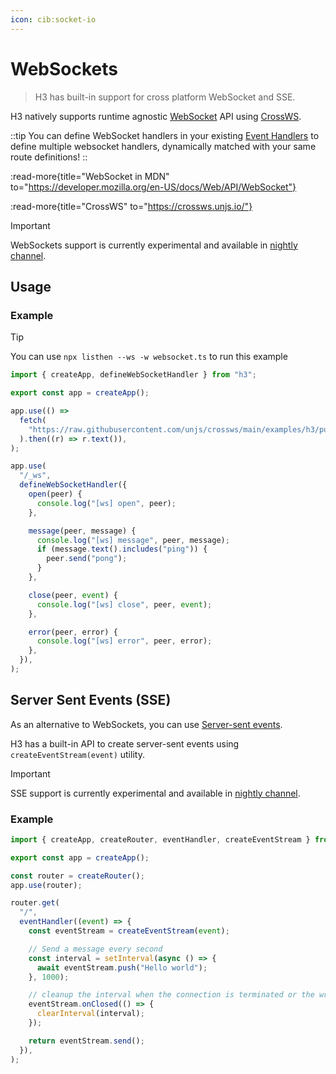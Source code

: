 ```yaml
---
icon: cib:socket-io
---
```


# WebSockets

> H3 has built-in support for cross platform WebSocket and SSE.

H3 natively supports runtime agnostic [WebSocket](https://developer.mozilla.org/en-US/docs/Web/API/WebSocket) API using [CrossWS](https://crossws.unjs.io/).

::tip
You can define WebSocket handlers in your existing [Event Handlers](/guide/event-handler) to define multiple websocket handlers, dynamically matched with your same route definitions!
::

:read-more{title="WebSocket in MDN" to="https://developer.mozilla.org/en-US/docs/Web/API/WebSocket"}

:read-more{title="CrossWS" to="https://crossws.unjs.io/"}

> [!IMPORTANT]
> WebSockets support is currently experimental and available in [nightly channel](/guide/nightly).

## Usage

### Example

> [!TIP]
> You can use `npx listhen --ws -w websocket.ts` to run this example

<!-- automd:file code src="../../examples/websocket.ts" -->

```ts [websocket.ts]
import { createApp, defineWebSocketHandler } from "h3";

export const app = createApp();

app.use(() =>
  fetch(
    "https://raw.githubusercontent.com/unjs/crossws/main/examples/h3/public/index.html",
  ).then((r) => r.text()),
);

app.use(
  "/_ws",
  defineWebSocketHandler({
    open(peer) {
      console.log("[ws] open", peer);
    },

    message(peer, message) {
      console.log("[ws] message", peer, message);
      if (message.text().includes("ping")) {
        peer.send("pong");
      }
    },

    close(peer, event) {
      console.log("[ws] close", peer, event);
    },

    error(peer, error) {
      console.log("[ws] error", peer, error);
    },
  }),
);
```

<!-- /automd -->

## Server Sent Events (SSE)

As an alternative to WebSockets, you can use [Server-sent events](https://developer.mozilla.org/en-US/docs/Web/API/Server-sent_events).

H3 has a built-in API to create server-sent events using `createEventStream(event)` utility.

> [!IMPORTANT]
> SSE support is currently experimental and available in [nightly channel](/guide/nightly).

### Example

<!-- automd:file code src="../../examples/server-sent-events.ts" -->

```ts [server-sent-events.ts]
import { createApp, createRouter, eventHandler, createEventStream } from "h3";

export const app = createApp();

const router = createRouter();
app.use(router);

router.get(
  "/",
  eventHandler((event) => {
    const eventStream = createEventStream(event);

    // Send a message every second
    const interval = setInterval(async () => {
      await eventStream.push("Hello world");
    }, 1000);

    // cleanup the interval when the connection is terminated or the writer is closed
    eventStream.onClosed(() => {
      clearInterval(interval);
    });

    return eventStream.send();
  }),
);
```

<!-- /automd -->
